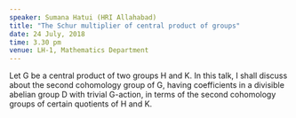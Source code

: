 ```yaml
---
speaker: Sumana Hatui (HRI Allahabad)
title: "The Schur multiplier of central product of groups"
date: 24 July, 2018
time: 3.30 pm
venue: LH-1, Mathematics Department
---
```


Let G be a central product of two groups H and K. In this talk,
I shall discuss about the second cohomology group of G, having
coefficients in a divisible abelian group D with trivial G-action, in terms
of the second cohomology groups of certain quotients of H and K.

